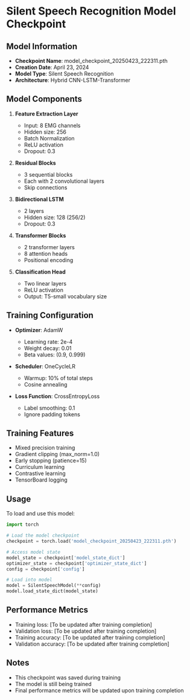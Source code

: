 # Silent Speech Recognition Model Checkpoint

## Model Information
- **Checkpoint Name**: model_checkpoint_20250423_222311.pth
- **Creation Date**: April 23, 2024
- **Model Type**: Silent Speech Recognition
- **Architecture**: Hybrid CNN-LSTM-Transformer

## Model Components
1. **Feature Extraction Layer**
   - Input: 8 EMG channels
   - Hidden size: 256
   - Batch Normalization
   - ReLU activation
   - Dropout: 0.3

2. **Residual Blocks**
   - 3 sequential blocks
   - Each with 2 convolutional layers
   - Skip connections

3. **Bidirectional LSTM**
   - 2 layers
   - Hidden size: 128 (256/2)
   - Dropout: 0.3

4. **Transformer Blocks**
   - 2 transformer layers
   - 8 attention heads
   - Positional encoding

5. **Classification Head**
   - Two linear layers
   - ReLU activation
   - Output: T5-small vocabulary size

## Training Configuration
- **Optimizer**: AdamW
  - Learning rate: 2e-4
  - Weight decay: 0.01
  - Beta values: (0.9, 0.999)

- **Scheduler**: OneCycleLR
  - Warmup: 10% of total steps
  - Cosine annealing

- **Loss Function**: CrossEntropyLoss
  - Label smoothing: 0.1
  - Ignore padding tokens

## Training Features
- Mixed precision training
- Gradient clipping (max_norm=1.0)
- Early stopping (patience=15)
- Curriculum learning
- Contrastive learning
- TensorBoard logging

## Usage
To load and use this model:

```python
import torch

# Load the model checkpoint
checkpoint = torch.load('model_checkpoint_20250423_222311.pth')

# Access model state
model_state = checkpoint['model_state_dict']
optimizer_state = checkpoint['optimizer_state_dict']
config = checkpoint['config']

# Load into model
model = SilentSpeechModel(**config)
model.load_state_dict(model_state)
```

## Performance Metrics
- Training loss: [To be updated after training completion]
- Validation loss: [To be updated after training completion]
- Training accuracy: [To be updated after training completion]
- Validation accuracy: [To be updated after training completion]

## Notes
- This checkpoint was saved during training
- The model is still being trained
- Final performance metrics will be updated upon training completion 
